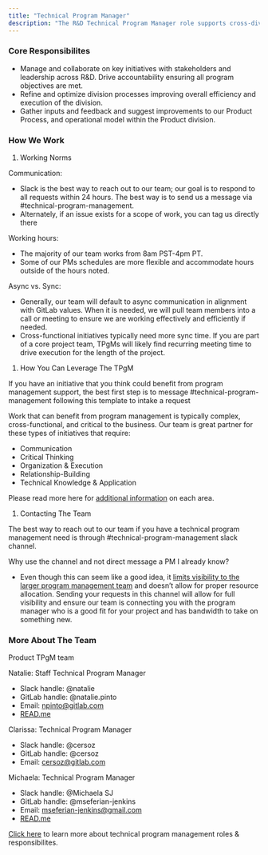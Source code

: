 ```yaml
---
title: "Technical Program Manager"
description: "The R&D Technical Program Manager role supports cross-division initiatives across PM, UX, Engineering and other functions within R&D along with functions across GTM"
---
```


### Core Responsibilites

* Manage and collaborate on key initiatives with stakeholders and leadership across R&D. Drive accountability ensuring all program objectives are met.
* Refine and optimize division processes improving overall efficiency and execution of the division.
* Gather inputs and feedback and suggest improvements to our Product Process, and operational model within the Product division.

### How We Work

1. Working Norms

Communication:

* Slack is the best way to reach out to our team; our goal is to respond to all requests within 24 hours. The best way is to send us a message via #technical-program-management.
* Alternately, if an issue exists for a scope of work, you can tag us directly there

Working hours:

* The majority of our team works from 8am PST-4pm PT.
* Some of our PMs schedules are more flexible and accommodate hours outside of the hours noted.

Async vs. Sync:

* Generally, our team will default to async communication in alignment with GitLab values. When it is needed, we will pull team members into a call or meeting to ensure we are working effectively and efficiently if needed.
* Cross-functional initiatives typically need more sync time. If you are part of a core project team, TPgMs will likely find recurring meeting time to drive execution for the length of the project.

1. How You Can Leverage The TPgM

If you have an initiative that you think could benefit from program management support, the best first step is to message #technical-program-management following this template to intake a request

Work that can benefit from program management is typically complex, cross-functional, and critical to the business. Our team is great partner for these types of initiatives that require:

* Communication
* Critical Thinking
* Organization & Execution
* Relationship-Building
* Technical Knowledge & Application

Please read more here for [additional information](/job-families/product/program-manager/) on each area.

1. Contacting The Team

The best way to reach out to our team if you have a technical program management need is through #technical-program-management slack channel.

Why use the channel and not direct message a PM I already know?

* Even though this can seem like a good idea, it [limits visibility to the larger program management team](/handbook/communication/) and doesn’t allow for proper resource allocation.  Sending your requests in this channel will allow for full visibility and ensure our team is connecting you with the program manager who is a good fit for your project and has bandwidth to take on something new.

### More About The Team

Product TPgM team

Natalie: Staff Technical Program Manager

* Slack handle: @natalie
* GitLab handle: @natalie.pinto
* Email: npinto@gitlab.com
* [READ.me](https://gitlab.com/natalie.pinto)

Clarissa: Technical Program Manager

* Slack handle: @cersoz
* GitLab handle: @cersoz
* Email: cersoz@gitlab.com

Michaela: Technical Program Manager

* Slack handle: @Michaela SJ
* GitLab handle: @mseferian-jenkins
* Email: mseferian-jenkins@gmail.com
* [READ.me](https://gitlab.com/mseferian-jenkins)

[Click here](/job-families/product/program-manager/) to learn more about technical program management roles & responsibilites.
